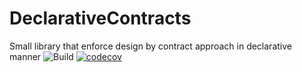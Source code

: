 # DeclarativeContracts
Small library that enforce design by contract approach in declarative manner
![Build](https://github.com/ArturLavrov/DeclarativeContracts/workflows/Build/badge.svg?branch=master)
[![codecov](https://codecov.io/gh/ArturLavrov/DeclarativeContracts/branch/master/graph/badge.svg?token=LD45D8GXZB)](https://codecov.io/gh/ArturLavrov/DeclarativeContracts)
